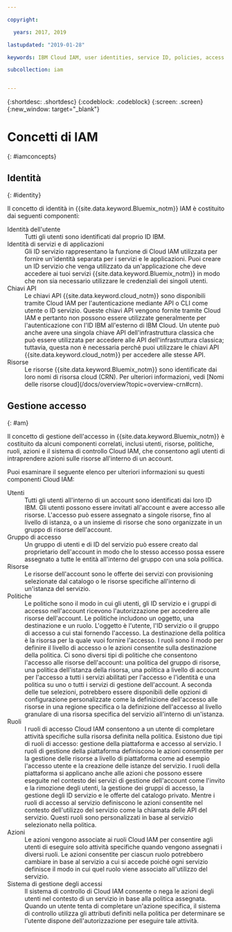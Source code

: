 ```yaml
---

copyright:

  years: 2017, 2019

lastupdated: "2019-01-28"

keywords: IBM Cloud IAM, user identities, service ID, policies, access management, roles, actions

subcollection: iam


---
```


{:shortdesc: .shortdesc}
{:codeblock: .codeblock}
{:screen: .screen}
{:new_window: target="_blank"}

# Concetti di IAM
{: #iamconcepts}

## Identità
{: #identity}

Il concetto di identità in {{site.data.keyword.Bluemix_notm}} IAM è costituito dai seguenti componenti:

<dl>
<dt>Identità dell'utente</dt>
<dd>Tutti gli utenti sono identificati dal proprio ID IBM.</dd>
<dt>Identità di servizi e di applicazioni</dt>
<dd>Gli ID servizio rappresentano la funzione di Cloud IAM utilizzata per fornire un'identità separata per i servizi e le applicazioni. Puoi creare un ID servizio che venga utilizzato da un'applicazione che deve accedere ai tuoi servizi {{site.data.keyword.Bluemix_notm}} in modo che non sia necessario utilizzare le credenziali dei singoli utenti.</dd>
<dt>Chiavi API</dt>
<dd>Le chiavi API {{site.data.keyword.cloud_notm}} sono disponibili tramite Cloud IAM per l'autenticazione mediante API o CLI come utente o ID servizio. Queste chiavi API vengono fornite tramite Cloud IAM e pertanto non possono essere utilizzate generalmente per l'autenticazione con l'ID IBM all'esterno di IBM Cloud. Un utente può anche avere una singola chiave API dell'infrastruttura classica che può essere utilizzata per accedere alle API dell'infrastruttura classica; tuttavia, questa non è necessaria perché puoi utilizzare le chiavi API {{site.data.keyword.cloud_notm}} per accedere alle stesse API. </dd>
<dt>Risorse</dt>
<dd>Le risorse {{site.data.keyword.Bluemix_notm}} sono identificate dai loro nomi di risorsa cloud (CRN). Per ulteriori informazioni, vedi [Nomi delle risorse cloud](/docs/overview?topic=overview-crn#crn).</dd>
</dl>

## Gestione accesso
{: #am}

Il concetto di gestione dell'accesso in {{site.data.keyword.Bluemix_notm}} è costituito da alcuni componenti correlati, inclusi utenti, risorse, politiche, ruoli, azioni e il sistema di controllo Cloud IAM, che consentono agli utenti di intraprendere azioni sulle risorse all'interno di un account.

Puoi esaminare il seguente elenco per ulteriori informazioni su questi componenti Cloud IAM:

<dl>
<dt>Utenti</dt>
<dd>Tutti gli utenti all'interno di un account sono identificati dai loro ID IBM. Gli utenti possono essere invitati all'account e avere accesso alle risorse. L'accesso può essere assegnato a singole risorse, fino al livello di istanza, o a un insieme di risorse che sono organizzate in un gruppo di risorse dell'account.</dd>
<dt>Gruppo di accesso</dt>
<dd>Un gruppo di utenti e di ID del servizio può essere creato dal proprietario dell'account in modo che lo stesso accesso possa essere assegnato a tutte le entità all'interno del gruppo con una sola politica.</dd>
<dt>Risorse</dt>
<dd>Le risorse dell'account sono le offerte dei servizi con provisioning selezionate dal catalogo o le risorse specifiche all'interno di un'istanza del servizio.</dd>
<dt>Politiche</dt>
<dd>Le politiche sono il modo in cui gli utenti, gli ID servizio e i gruppi di accesso nell'account ricevono l'autorizzazione per accedere alle risorse dell'account. Le politiche includono un oggetto, una destinazione e un ruolo. L'oggetto è l'utente, l'ID servizio o il gruppo di accesso a cui stai fornendo l'accesso. La destinazione della politica è la risorsa per la quale vuoi fornire l'accesso. I ruoli sono il modo per definire il livello di accesso o le azioni consentite sulla destinazione della politica. Ci sono diversi tipi di politiche che consentono l'accesso alle risorse dell'account: una politica del gruppo di risorse, una politica dell'istanza della risorsa, una politica a livello di account per l'accesso a tutti i servizi abilitati per l'accesso e l'identità e una politica su uno o tutti i servizi di gestione dell'account. A seconda delle tue selezioni, potrebbero essere disponibili delle opzioni di configurazione personalizzate come la definizione dell'accesso alle risorse in una regione specifica o la definizione dell'accesso al livello granulare di una risorsa specifica del servizio all'interno di un'istanza.</dd>
<dt>Ruoli</dt>
<dd>I ruoli di accesso Cloud IAM consentono a un utente di completare attività specifiche sulla risorsa definita nella politica. Esistono due tipi di ruoli di accesso: gestione della piattaforma e accesso al servizio. I ruoli di gestione della piattaforma definiscono le azioni consentite per la gestione delle risorse a livello di piattaforma come ad esempio l'accesso utente e la creazione delle istanze del servizio. I ruoli della piattaforma si applicano anche alle azioni che possono essere eseguite nel contesto dei servizi di gestione dell'account come l'invito e la rimozione degli utenti, la gestione dei gruppi di accesso, la gestione degli ID servizio e le offerte del catalogo privato. Mentre i ruoli di accesso al servizio definiscono le azioni consentite nel contesto dell'utilizzo del servizio come la chiamata delle API del servizio. Questi ruoli sono personalizzati in base al servizio selezionato nella politica.</dd>
<dt>Azioni</dt>
<dd>Le azioni vengono associate ai ruoli Cloud IAM per consentire agli utenti di eseguire solo attività specifiche quando vengono assegnati i diversi ruoli. Le azioni consentite per ciascun ruolo potrebbero cambiare in base al servizio a cui si accede poiché ogni servizio definisce il modo in cui quel ruolo viene associato all'utilizzo del servizio. </dd>
<dt>Sistema di gestione degli accessi</dt>
<dd>Il sistema di controllo di Cloud IAM consente o nega le azioni degli utenti nel contesto di un servizio in base alla politica assegnata. Quando un utente tenta di completare un'azione specifica, il sistema di controllo utilizza gli attributi definiti nella politica per determinare se l'utente dispone dell'autorizzazione per eseguire tale attività.</dd>
</dl>
